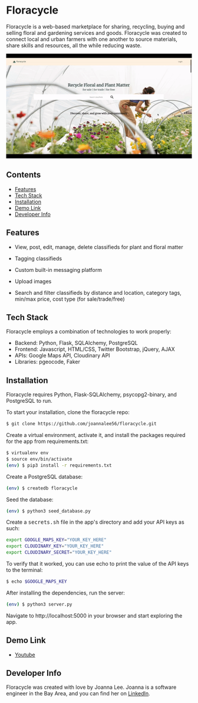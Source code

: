 # Floracycle

Floracycle is a web-based marketplace for sharing, recycling, buying and selling floral and gardening services and goods. Floracycle was created to connect local and urban farmers with one another to source materials, share skills and resources, all the while reducing waste.

![Floracycle overview](/static/images/Floracycle1.gif)


## Contents
* [Features](#features)
* [Tech Stack](#tech)
* [Installation](#installation)
* [Demo Link](#demo)
* [Developer Info](#developer)


## <a name="features"></a>Features

- View, post, edit, manage, delete classifieds for plant and floral matter

- Tagging classifieds

- Custom built-in messaging platform

- Upload images

- Search and filter classifieds by distance and location, category tags, min/max price, cost type (for sale/trade/free)


## <a name="tech"></a>Tech Stack

Floracycle employs a combination of technologies to work properly:

- Backend: Python, Flask, SQLAlchemy, PostgreSQL 
- Frontend: Javascript, HTML/CSS, Twitter Bootstrap, jQuery, AJAX
- APIs: Google Maps API, Cloudinary API
- Libraries: pgeocode, Faker


## <a name="installation"></a>Installation

Floracycle requires Python, Flask-SQLAlchemy, psycopg2-binary, and PostgreSQL to run.


To start your installation, clone the floracycle repo:
```sh
$ git clone https://github.com/joannalee56/floracycle.git
```


Create a virtual environment, activate it, and install the packages required for the app from requirements.txt:
```sh
$ virtualenv env
$ source env/bin/activate
(env) $ pip3 install -r requirements.txt
```


Create a PostgreSQL database:
```sh
(env) $ createdb floracycle
```


Seed the database:
```sh
(env) $ python3 seed_database.py
```


Create a <kbd>secrets.sh</kbd> file in the app's directory and add your API keys as such:
```sh
export GOOGLE_MAPS_KEY="YOUR_KEY_HERE"
export CLOUDINARY_KEY="YOUR_KEY_HERE"
export CLOUDINARY_SECRET="YOUR_KEY_HERE"
```


To verify that it worked, you can use echo to print the value of the API keys to the terminal:
```sh
$ echo $GOOGLE_MAPS_KEY
```


After installing the dependencies, run the server:
```sh
(env) $ python3 server.py
```


Navigate to http://localhost:5000 in your browser and start exploring the app.




## <a name="demo"></a>Demo Link

- [Youtube](https://youtu.be/LvU7Bgee-mU)
<!-- - [AWS](http://35.88.128.246/) -->

## <a name="developer"></a>Developer Info

Floracycle was created with love by Joanna Lee. Joanna is a software engineer in the Bay Area, and you can find her on [LinkedIn](https://www.linkedin.com/in/joanna-e-lee/).


